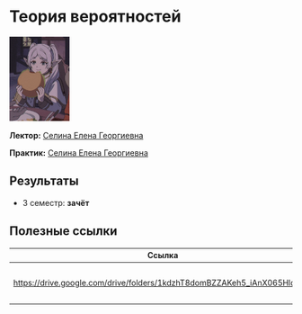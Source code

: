 # Теория вероятностей

<img alt="Hamburger Frieren" src="https://github.com/maxbarsukov/itmo/blob/master/.docs/hamburger-frieren.gif" height="150">

**Лектор:** [Селина Елена Георгиевна](https://my.itmo.ru/persons/165442)

**Практик:** [Селина Елена Георгиевна](https://my.itmo.ru/persons/165442)

## Результаты

- 3 семестр: **зачёт**

## Полезные ссылки

| Ссылка | Описание |
| --- | --- |
| https://drive.google.com/drive/folders/1kdzhT8domBZZAKeh5_iAnX065HlojLHZ | Конспекты, презентации, практики, готовые дз |
